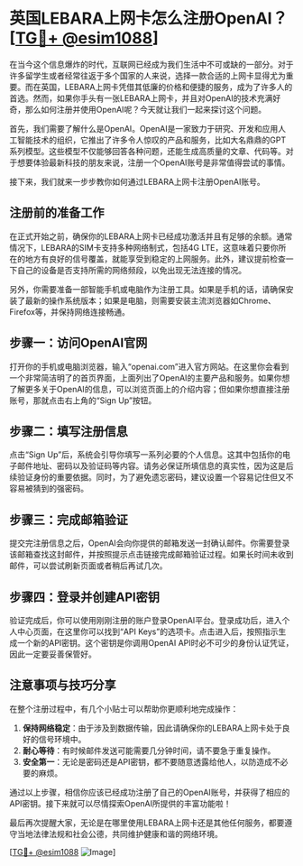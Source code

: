 # 英国LEBARA上网卡怎么注册OpenAI？[[TG💪+ @esim1088](https://t.me/s/esim1088)]

在当今这个信息爆炸的时代，互联网已经成为我们生活中不可或缺的一部分。对于许多留学生或者经常往返于多个国家的人来说，选择一款合适的上网卡显得尤为重要。而在英国，LEBARA上网卡凭借其低廉的价格和便捷的服务，成为了许多人的首选。然而，如果你手头有一张LEBARA上网卡，并且对OpenAI的技术充满好奇，那么如何注册并使用OpenAI呢？今天就让我们一起来探讨这个问题。

首先，我们需要了解什么是OpenAI。OpenAI是一家致力于研究、开发和应用人工智能技术的组织，它推出了许多令人惊叹的产品和服务，比如大名鼎鼎的GPT系列模型。这些模型不仅能够回答各种问题，还能生成高质量的文章、代码等。对于想要体验最新科技的朋友来说，注册一个OpenAI账号是非常值得尝试的事情。

接下来，我们就来一步步教你如何通过LEBARA上网卡注册OpenAI账号。

## 注册前的准备工作

在正式开始之前，确保你的LEBARA上网卡已经成功激活并且有足够的余额。通常情况下，LEBARA的SIM卡支持多种网络制式，包括4G LTE，这意味着只要你所在的地方有良好的信号覆盖，就能享受到稳定的上网服务。此外，建议提前检查一下自己的设备是否支持所需的网络频段，以免出现无法连接的情况。

另外，你需要准备一部智能手机或电脑作为注册工具。如果是手机的话，请确保安装了最新的操作系统版本；如果是电脑，则需要安装主流浏览器如Chrome、Firefox等，并保持网络连接畅通。

## 步骤一：访问OpenAI官网

打开你的手机或电脑浏览器，输入“openai.com”进入官方网站。在这里你会看到一个非常简洁明了的首页界面，上面列出了OpenAI的主要产品和服务。如果你想了解更多关于OpenAI的信息，可以浏览页面上的介绍内容；但如果你想直接注册账号，那就点击右上角的“Sign Up”按钮。

## 步骤二：填写注册信息

点击“Sign Up”后，系统会引导你填写一系列必要的个人信息。这其中包括你的电子邮件地址、密码以及验证码等内容。请务必保证所填信息的真实性，因为这是后续验证身份的重要依据。同时，为了避免遗忘密码，建议设置一个容易记住但又不容易被猜到的强密码。

## 步骤三：完成邮箱验证

提交完注册信息之后，OpenAI会向你提供的邮箱发送一封确认邮件。你需要登录该邮箱查找这封邮件，并按照提示点击链接完成邮箱验证过程。如果长时间未收到邮件，可以尝试刷新页面或者稍后再试几次。

## 步骤四：登录并创建API密钥

验证完成后，你可以使用刚刚注册的账户登录OpenAI平台。登录成功后，进入个人中心页面，在这里你可以找到“API Keys”的选项卡。点击进入后，按照指示生成一个新的API密钥。这个密钥是你调用OpenAI API时必不可少的身份认证凭证，因此一定要妥善保管好。

## 注意事项与技巧分享

在整个注册过程中，有几个小贴士可以帮助你更顺利地完成操作：

1. **保持网络稳定**：由于涉及到数据传输，因此请确保你的LEBARA上网卡处于良好的信号环境中。
2. **耐心等待**：有时候邮件发送可能需要几分钟时间，请不要急于重复操作。
3. **安全第一**：无论是密码还是API密钥，都不要随意透露给他人，以防造成不必要的麻烦。

通过以上步骤，相信你应该已经成功注册了自己的OpenAI账号，并获得了相应的API密钥。接下来就可以尽情探索OpenAI所提供的丰富功能啦！

最后再次提醒大家，无论是在哪里使用LEBARA上网卡还是其他任何服务，都要遵守当地法律法规和社会公德，共同维护健康和谐的网络环境。

[[TG💪+ @esim1088](https://t.me/s/esim1088) ![Image](https://i.postimg.cc/4NQfJmqS/Snipaste-2025-05-13-00-14-12.png)]